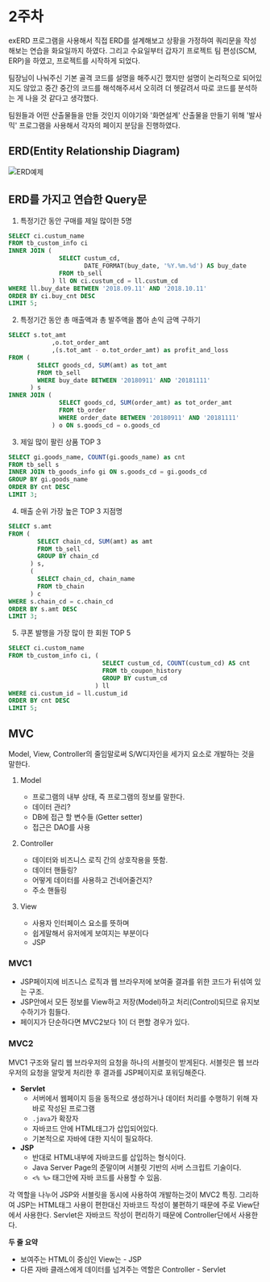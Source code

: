 # 2주차

exERD 프로그램을 사용해서 직접 ERD를 설계해보고 상황을 가정하여 쿼리문을 작성해보는 연습을 화요일까지 하였다. 그리고 수요일부터 갑자기 프로젝트 팀 편성(SCM, ERP)을 하였고, 프로젝트를 시작하게 되었다.

팀장님이 나눠주신 기본 골격 코드를 설명을 해주시긴 했지만 설명이 논리적으로 되어있지도 않았고 중간 중간의 코드를 해석해주셔서 오히려 더 헷갈려서 따로 코드를 분석하는 게 나을 것 같다고 생각했다.

팀원들과 어떤 산출물들을 만들 것인지 이야기와 '화면설계' 산출물을 만들기 위해 '발사믹' 프로그램을 사용해서 각자의 페이지 분담을 진행하였다.

## ERD(Entity Relationship Diagram)

![ERD예제](https://user-images.githubusercontent.com/46353755/120963491-ac089000-c79c-11eb-891c-a297d730cdae.png)

## ERD를 가지고 연습한 Query문

1. 특정기간 동안 구매를 제일 많이한 5명

```sql
SELECT ci.custum_name
FROM tb_custom_info ci
INNER JOIN (
              SELECT custum_cd,
                     DATE_FORMAT(buy_date, '%Y.%m.%d') AS buy_date
              FROM tb_sell
            ) ll ON ci.custum_cd = ll.custum_cd
WHERE ll.buy_date BETWEEN '2018.09.11' AND '2018.10.11'
ORDER BY ci.buy_cnt DESC
LIMIT 5;
```

2. 특정기간 동안 총 매출액과 총 발주액을 뽑아 손익 금액 구하기

```sql
SELECT s.tot_amt
			,o.tot_order_amt
			,(s.tot_amt - o.tot_order_amt) as profit_and_loss
FROM (
        SELECT goods_cd, SUM(amt) as tot_amt
        FROM tb_sell
        WHERE buy_date BETWEEN '20180911' AND '20181111'
      ) s
INNER JOIN (
              SELECT goods_cd, SUM(order_amt) as tot_order_amt
              FROM tb_order
              WHERE order_date BETWEEN '20180911' AND '20181111'
            ) o ON s.goods_cd = o.goods_cd
```

3. 제일 많이 팔린 상품 TOP 3

```sql
SELECT gi.goods_name, COUNT(gi.goods_name) as cnt
FROM tb_sell s
INNER JOIN tb_goods_info gi ON s.goods_cd = gi.goods_cd
GROUP BY gi.goods_name
ORDER BY cnt DESC
LIMIT 3;
```

4. 매출 순위 가장 높은 TOP 3 지점명

```sql
SELECT s.amt
FROM (
        SELECT chain_cd, SUM(amt) as amt
        FROM tb_sell
        GROUP BY chain_cd
      ) s,
      (
        SELECT chain_cd, chain_name
        FROM tb_chain
      ) c
WHERE s.chain_cd = c.chain_cd
ORDER BY s.amt DESC
LIMIT 3;
```

5. 쿠폰 발행을 가장 많이 한 회원 TOP 5

```sql
SELECT ci.custom_name
FROM tb_custom_info ci, (
                          SELECT custum_cd, COUNT(custum_cd) AS cnt
                          FROM tb_coupon_history
                          GROUP BY custum_cd
                        ) ll
WHERE ci.custum_id = ll.custum_id
ORDER BY cnt DESC
LIMIT 5;
```

## MVC

Model, View, Controller의 줄임말로써 S/W디자인을 세가지 요소로 개발하는 것을 말한다.

1. Model

   - 프로그램의 내부 상태, 즉 프로그램의 정보를 말한다.
   - 데이터 관리?
   - DB에 접근 할 변수들 (Getter setter)
   - 접근은 DAO를 사용

2. Controller
   - 데이터와 비즈니스 로직 간의 상호작용을 뜻함.
   - 데이터 핸들링?
   - 어떻게 데이터를 사용하고 건네어줄건지?
   - 주소 핸들링
3. View
   - 사용자 인터페이스 요소를 뜻하며
   - 쉽게말해서 유저에게 보여지는 부분이다
   - JSP

### MVC1

- JSP페이지에 비즈니스 로직과 웹 브라우저에 보여줄 결과를 위한 코드가 뒤섞여 있는 구조.
- JSP안에서 모든 정보를 View하고 저장(Model)하고 처리(Control)되므로 유지보수하기가 힘들다.
- 페이지가 단순하다면 MVC2보다 1이 더 편할 경우가 있다.

### MVC2

MVC1 구조와 달리 웹 브라우저의 요청을 하나의 서블릿이 받게된다.
서블릿은 웹 브라우저의 요청을 알맞게 처리한 후 결과를 JSP페이지로 포워딩해준다.

- **Servlet**
  - 서버에서 웹페이지 등을 동적으로 생성하거나 데이터 처리를 수행하기 위해 자바로 작성된 프로그램
  - `.java`가 확장자
  - 자바코드 안에 HTML태그가 삽입되어있다.
  - 기본적으로 자바에 대한 지식이 필요하다.
- **JSP**
  - 반대로 HTML내부에 자바코드를 삽입하는 형식이다.
  - Java Server Page의 준말이며 서블릿 기반의 서버 스크립트 기술이다.
  - `<% %>` 태그안에 자바 코드를 사용할 수 있음.

각 역할을 나누어 JSP와 서블릿을 동시에 사용하여 개발하는것이 MVC2 특징. 그리하여 JSP는 HTML태그 사용이 편한대신 자바코드 작성이 불편하기 때문에 주로 View단에서 사용한다. Servlet은 자바코드 작성이 편리하기 때문에 Controller단에서 사용한다.

**두 줄 요약**

- 보여주는 HTML이 중심인 View는 - JSP
- 다른 자바 클래스에게 데이터를 넘겨주는 역할은 Controller - Servlet
